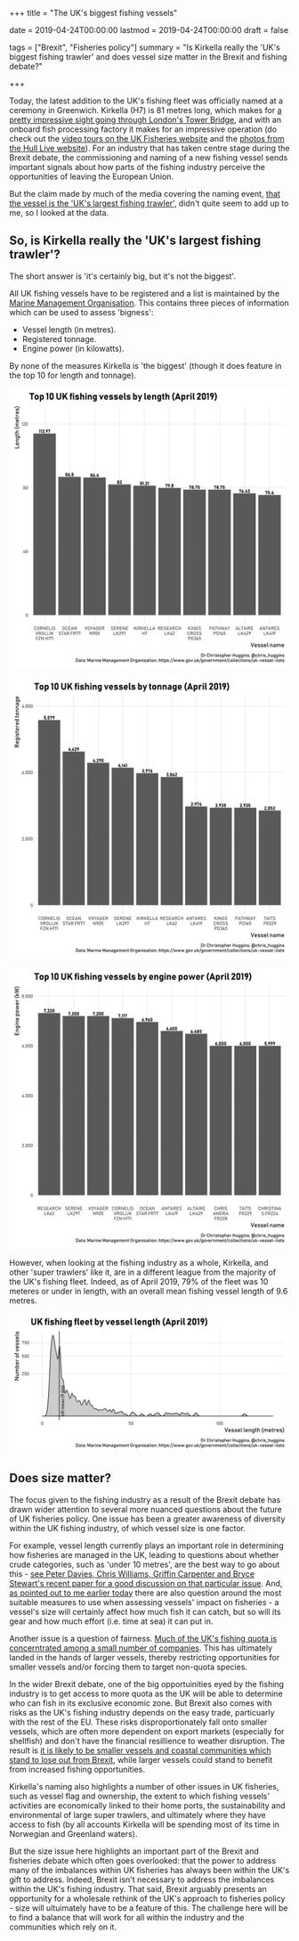 +++
title = "The UK's biggest fishing vessels"

date = 2019-04-24T00:00:00
lastmod = 2019-04-24T00:00:00
draft = false

tags = ["Brexit", "Fisheries policy"]
summary = "Is Kirkella really the 'UK's biggest fishing trawler' and does vessel size matter in the Brexit and fishing debate?"

+++

Today, the latest addition to the UK's fishing fleet was officially named at a ceremony in Greenwich. Kirkella (H7) is 81 metres long,  which makes for [a pretty impressive sight going through London's Tower Bridge](https://twitter.com/UKFisheriesLtd/status/1120748460435755008), and with an onboard fish processing factory it makes for an impressive operation (do check out the [video tours on the UK Fisheries website](https://ukfisheries.net/kirkella-trawler) and the [photos from the Hull Live website](https://www.hulldailymail.co.uk/news/business/gallery/board-kirkella-trawler-landing-fish-2076903)). For an industry that has taken centre stage during the Brexit debate, the commissioning and naming of a new fishing vessel sends important signals about how parts of the fishing industry perceive the opportunities of leaving the European Union.

But the claim made by much of the media covering the naming event, [that the vessel is the 'UK's largest fishing trawler'](https://www.theguardian.com/business/2019/apr/23/uks-biggest-fishing-trawler-sails-up-thames-in-brexit-warning), didn't quite seem to add up to me, so I looked at the data.

## So, is Kirkella really the 'UK's largest fishing trawler'?

The short answer is 'it's certainly big, but it's not the biggest'.

All UK fishing vessels have to be registered and a list is maintained by the [Marine Management Organisation](https://www.gov.uk/government/collections/uk-vessel-lists). This contains three pieces of information which can be used to assess 'bigness':

* Vessel length (in metres).
* Registered tonnage.
* Engine power (in kilowatts).

By none of the measures Kirkella is 'the biggest' (though it does feature in the top 10 for length and tonnage).

![](https://github.com/christopherhuggins/website/raw/master/static/img/posts/20190424/plot_top10_length.png)

![](https://github.com/christopherhuggins/website/raw/master/static/img/posts/20190424/plot_top10_tonnage.png)

![](https://github.com/christopherhuggins/website/raw/master/static/img/posts/20190424/plot_top10_power.png)

However, when looking at the fishing industry as a whole, Kirkella, and other 'super trawlers' like it, are in a different league from the majority of the UK's fishing fleet. Indeed, as of April 2019, 79% of the fleet was 10 meteres or under in length, with an overall mean fishing vessel length of 9.6 metres.

![](https://github.com/christopherhuggins/website/raw/master/static/img/posts/20190424/all_vessels.png)

## Does size matter?

The focus given to the fishing industry as a result of the Brexit debate has drawn wider attention to several more nuanced questions about the future of UK fisheries policy. One issue has been a greater awareness of diversity within the UK fishing industry, of which vessel size is one factor.

For example, vessel length currently plays an important role in determining how fisheries are managed in the UK, leading to questions about whether crude categories, such as 'under 10 metres', are the best way to go about this - [see Peter Davies, Chris Williams, Griffin Carpenter and Bryce Stewart's recent paper for a good discussion on that particular issue](https://doi.org/10.1016/j.marpol.2018.06.013). And, [as pointed out to me earlier today](https://twitter.com/CoastalPO/status/1120956126680555522) there are also question around the most suitable measures to use when assessing vessels' impact on fisheries - a vessel's size will certainly affect how much fish it can catch, but so will its gear and how much effort (i.e. time at sea) it can put in.

Another issue is a question of fairness. [Much of the UK's fishing quota is concerntrated among a small number of companies](https://unearthed.greenpeace.org/2018/10/11/fishing-quota-uk-defra-michael-gove/). This has ultimately landed in the hands of larger vessels, thereby restricting opportunities for smaller vessels and/or forcing them to target non-quota species.

In the wider Brexit debate, one of the big opportuinities eyed by the fishing industry is to get access to more quota as the UK will be able to determine who can fish in its exclusive economic zone. But Brexit also comes with risks as the UK's fishing industry depends on the easy trade, particuarly with the rest of the EU. These risks disproportionately fall onto smaller vessels, which are often more dependent on export markets (especially for shellfish) and don't have the financial resillience to weather disruption. The result is [it is likely to be smaller vessels and coastal communities which stand to lose out from Brexit](https://neweconomics.org/2017/11/not-in-the-same-boat/), while larger vessels could stand to benefit from increased fishing opportunities.

Kirkella's naming also highlights a number of other issues in UK fisheries, such as vessel flag and ownership, the extent to which fishing vessels' activities are economically linked to their home ports, the sustainability and environmental of large super trawlers, and ultimately where they have access to fish (by all accounts Kirkella will be spending most of its time in Norwegian and Greenland waters).

But the size issue here highlights an important part of the Brexit and fisheries debate which often goes overlooked: that the power to address many of the imbalances within UK fisheries has always been within the UK's gift to address. Indeed, Brexit isn't necessary to address the imbalances within the UK's fishing industry. That said, Brexit arguably presents an opportunity for a wholesale rethink of the UK's approach to fisheries policy - size will ultuimately have to be a feature of this. The challenge here will be to find a balance that will work for all within the industry and the communities which rely on it.
